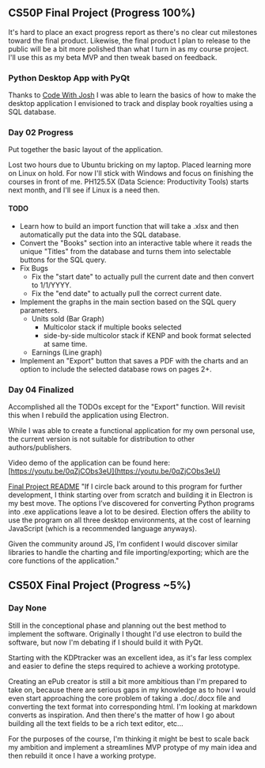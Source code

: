 ## CS50P Final Project (Progress 100%)

It's hard to place an exact progress report as there's no clear cut milestones toward the final product. Likewise, the final product I plan to release to the public will be a bit more polished than what I turn in as my course project. I'll use this as my beta MVP and then tweak based on feedback.

### Python Desktop App with PyQt

Thanks to [Code With Josh](https://www.youtube.com/watch?v=4y9BWBkj9Bo) I was able to learn the basics of how to make the desktop application I envisioned to track and display book royalties using a SQL database.

### Day 02 Progress

Put together the basic layout of the application.

Lost two hours due to Ubuntu bricking on my laptop. Placed learning more on Linux on hold. For now I'll stick with Windows and focus on finishing the courses in front of me. PH125.5X (Data Science: Productivity Tools) starts next month, and I'll see if Linux is a need then.

#### TODO

- Learn how to build an import function that will take a .xlsx and then automatically put the data into the SQL database.
- Convert the "Books" section into an interactive table where it reads the unique "Titles" from the database and turns them into selectable buttons for the SQL query.
- Fix Bugs
  - Fix the "start date" to actually pull the current date and then convert to 1/1/YYYY.
  - Fix the "end date" to actually pull the correct current date.
- Implement the graphs in the main section based on the SQL query parameters.
  - Units sold (Bar Graph)
    - Multicolor stack if multiple books selected
    - side-by-side multicolor stack if KENP and book format selected at same time.
  - Earnings (Line graph)
- Implement an "Export" button that saves a PDF with the charts and an option to include the selected database rows on pages 2+.

### Day 04 Finalized

Accomplished all the TODOs except for the "Export" function. Will revisit this when I rebuild the application using Electron.

While I was able to create a functional application for my own personal use, the current version is not suitable for distribution to other authors/publishers.

Video demo of the application can be found here: [https://youtu.be/0qZjCObs3eU](https://youtu.be/0qZjCObs3eU)

[Final Project README](https://pbrazeale.github.io/cs50p-Final-Project/)
"If I circle back around to this program for further development, I think starting over from scratch and building it in Electron is my best move. The options I’ve discovered for converting Python programs into .exe applications leave a lot to be desired. Election offers the ability to use the program on all three desktop environments, at the cost of learning JavaScript (which is a recommended language anyways).

Given the community around JS, I’m confident I would discover similar libraries to handle the charting and file importing/exporting; which are the core functions of the application."

## CS50X Final Project (Progress ~5%)

### Day None

Still in the conceptional phase and planning out the best method to implement the software. Originally I thought I'd use electron to build the software, but now I'm debating if I should build it with PyQt.

Starting with the KDPtracker was an excellent idea, as it's far less complex and easier to define the steps required to achieve a working prototype.

Creating an ePub creator is still a bit more ambitious than I'm prepared to take on, because there are serious gaps in my knowledge as to how I would even start approaching the core problem of taking a .doc/.docx file and converting the text format into corresponding html. I'm looking at markdown converts as inspiration. And then there's the matter of how I go about building all the text fields to be a rich text editor, etc...

For the purposes of the course, I'm thinking it might be best to scale back my ambition and implement a streamlines MVP protype of my main idea and then rebuild it once I have a working protype.
